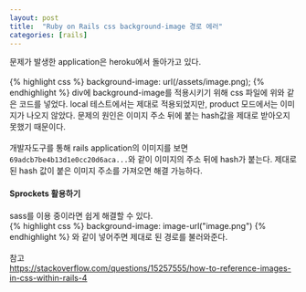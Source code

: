 ```yaml
---
layout: post
title:  "Ruby on Rails css background-image 경로 에러"
categories: [rails]
---
```

문제가 발생한 application은 heroku에서 돌아가고 있다.<br>
<br>
{% highlight css %}
background-image: url(/assets/image.png);
{% endhighlight %}
div에 background-image를 적용시키기 위해 css 파일에 위와 같은 코드를 넣었다.
local 테스트에서는 제대로 적용되었지만, product 모드에서는 이미지가 나오지 않았다.
문제의 원인은 이미지 주소 뒤에 붙는 hash값을 제대로 받아오지 못했기 때문이다.<br>
<br>
개발자도구를 통해 rails application의 이미지를 보면 `69adcb7be4b13d1e0cc20d6aca...`와 같이 이미지의 주소 뒤에 hash가 붙는다.
제대로 된 hash 값이 붙은 이미지 주소를 가져오면 해결 가능하다.

#### Sprockets 활용하기
sass를 이용 중이라면 쉽게 해결할 수 있다.<br>
{% highlight css %}
background-image: image-url("image.png")
{% endhighlight %}
와 같이 넣어주면 제대로 된 경로를 불러와준다.<br><br>
참고<br>
<https://stackoverflow.com/questions/15257555/how-to-reference-images-in-css-within-rails-4>
